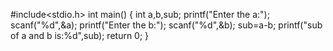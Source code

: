 #include<stdio.h>
int main()
{
    int a,b,sub;
    printf("Enter the a:");
    scanf("%d",&a);
    printf("Enter the b:");
    scanf("%d",&b);
    sub=a-b;
    printf("sub of a and b is:%d",sub);
    return 0;
}
